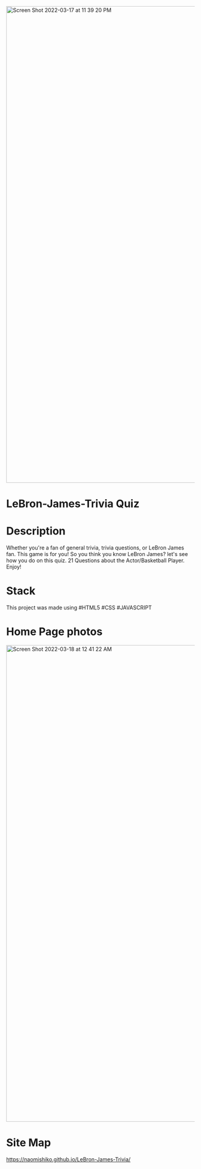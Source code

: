 
<img width="1274" alt="Screen Shot 2022-03-17 at 11 39 20 PM" src="https://user-images.githubusercontent.com/98294096/158950653-8bccaa4f-5f83-4de2-8a32-55de1fdbf7c6.png">


# LeBron-James-Trivia Quiz

# Description

Whether you're a fan of general trivia, trivia questions, or LeBron James fan. This game is for you! 
So you think you know LeBron James? let's see how you do on this quiz.
21 Questions about the Actor/Basketball Player. Enjoy!


# Stack

This project was made using
#HTML5 #CSS #JAVASCRIPT 

# Home Page photos
<img width="1274" alt="Screen Shot 2022-03-18 at 12 41 22 AM" src="https://user-images.githubusercontent.com/98294096/158957909-28ec48f3-d970-40ab-b1a7-3aa00a31c30b.png">



# Site Map

https://naomishiko.github.io/LeBron-James-Trivia/
